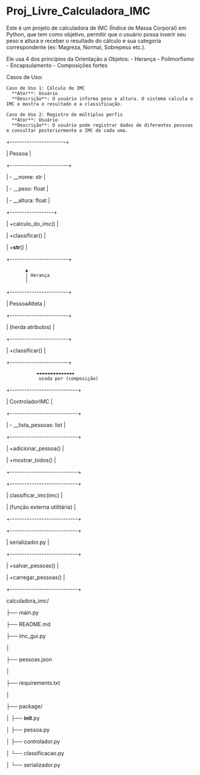 # Proj_Livre_Calculadora_IMC
  Este é um projeto de calculadora de IMC (Índice de Massa Corporal) em Python, que tem como objetivo, permitir que o usuário possa inserir seu peso e altura e receber o resultado do cálculo e sua categoria correspondente (ex: Magreza, Normal, Sobrepeso etc.).
  
  Ele usa 4 dos princípios da Orientação a Objetos:
    - Herança
    - Polimorfismo
    - Encapsulamento
    - Composições fortes

  Casos de Uso:
  
    Caso de Uso 1: Cálculo de IMC
      **Ator**: Usuário  
      **Descrição**: O usuário informa peso e altura. O sistema calcula o IMC e mostra o resultado e a classificação.
      
    Caso de Uso 2: Registro de múltiplos perfis
      **Ator**: Usuário  
      **Descrição**: O usuário pode registrar dados de diferentes pessoas e consultar posteriormente o IMC de cada uma.

+-----------------------+

| Pessoa |

+------------------------+

|   - __nome: str          |

|   - __peso: float        |

|   - __altura: float      |

+------------------+

| +calculo_do_imc()      |

| +classificar()         |

| +__str__()             |

+------------------------+

           ▲
           │ Herança
           │
+------------------------+

|     PessoaAtleta       | 

+------------------------+

| (herda atributos)      |

+------------------------+

| +classificar()         |

+------------------------+


               ◄◄◄◄◄◄◄◄◄◄◄◄◄◄
                usada por (composição)
                
+----------------------------+

|      ControladorIMC        |


+----------------------------+

| - __lista_pessoas: list    |

+----------------------------+

| +adicionar_pessoa()        |

| +mostrar_todos()           |

+----------------------------+

+----------------------------+

|   classificar_imc(imc)     |

|  (função externa utilitária) |

+----------------------------+

+----------------------------+

|     serializador.py        |

+----------------------------+

| +salvar_pessoas()          |

| +carregar_pessoas()        |

+----------------------------+



calculadora_imc/

├── main.py

├── README.md

├── imc_gui.py 

│

├── pessoas.json              

│

├── requirements.txt           

│

├── package/

│  ├── __init__.py

│   ├── pessoa.py

│   ├── controlador.py

│   └── classificacao.py

│   └── serializador.py 

